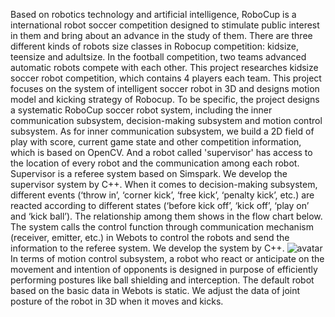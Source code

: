 Based on robotics technology and artificial intelligence, RoboCup is a international robot soccer competition designed to stimulate public interest in them and bring about an advance in the study of them. There are three different kinds of robots size classes in Robocup competition: kidsize, teensize and adultsize. In the football competition, two teams advanced automatic robots compete with each other. This project researches kidsize soccer robot competition, which contains 4 players each team. This project focuses on the system of intelligent soccer robot in 3D and designs motion model and kicking strategy of Robocup. To be specific, the project designs a systematic RoboCup soccer robot system, including the inner communication subsystem, decision-making subsystem and motion control subsystem. 
As for inner communication subsystem, we build a 2D field of play with score, current game state and other competition information, which is based on OpenCV. And a robot called 'supervisor' has access to the location of every robot and the communication among each robot. Supervisor is a referee system based on Simspark. We develop the supervisor system by C++. 
When it comes to decision-making subsystem, different events (‘throw in’, ‘corner kick’, ‘free kick’, ‘penalty kick’, etc.) are reacted according to different states (‘before kick off’, ‘kick off’, ‘play on’ and ‘kick ball’). The relationship among them shows in the flow chart below. The system calls the control function through communication mechanism (receiver, emitter, etc.) in Webots to control the robots and send the information to the referee system. We develop the system by C++.
![avatar](/Users/az/Desktop)
In terms of motion control subsystem, a robot who react or anticipate on the movement and intention of opponents is designed in purpose of efficiently performing postures like ball shielding and interception. The default robot based on the basic data in Webots is static. We adjust the data of joint posture of the robot in 3D when it moves and kicks.











